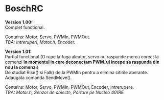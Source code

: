 # BoschRC

**Version 1.00:**  
Complet functional.      

Contains: Motor, Servo, PWMIn, PWMOut.    
_TBA: Intreruperi, Motor.h, Encoder._  


**Version 1.01:**  
Partial functional (O rupe la fuga aleator, servo nu raspunde mereu corect la comenzi **In momentul in care deconectam PWM_ul incepe sa raspunda din nou la comenzi**).    
De studiat Rise() si Fall() de la PWMIn pentru a elimina citirile aberante.  
Adaugata comanda SendMove().  

Contains: Motor, Servo, PWMIn, PWMOut, Encoder, Intrerupere.    
_TBA: Motor.h, Senzor de obiecte, Portare pe Nucleo 401RE_   

